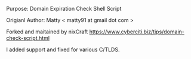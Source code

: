 Purpose: Domain Expiration Check Shell Script

Origianl Author: Matty < matty91 at gmail dot com >

Forked and maitained by nixCraft https://www.cyberciti.biz/tips/domain-check-script.html 

I added support and fixed for various C/TLDS.
